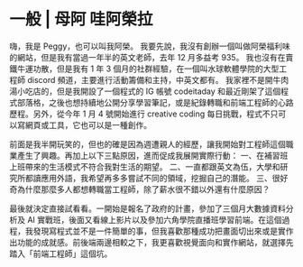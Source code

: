# 一般 | 母阿 哇阿榮拉
嗨，我是 Peggy，也可以叫我阿榮。
我要先說，我沒有創辦一個叫做阿榮福利味的網站，但是我有當過一年半的英文老師，去年 12 月多益考 935。
我也沒有在賣鐵牛運功散，但是我有 1 年 3 個月的社群經驗，在一個叫水球軟體學院的大型工程師 discord 頻道，主要進行活動籌備和主持，中英文都有。
我家裡不是開牛肉湯小吃店的，但是我開設了一個程式的 IG 帳號 codeitaday 和最近剛架了這個程式部落格，之後也想持續地公開分享學習筆記，或是紀錄轉職和前端工程師的心路歷程。另外，從今年 1 月 4 號開始進行 creative coding 每日挑戰，程式不只可以寫網頁或工具，它也可以是一種創作。

前面是我半開玩笑的，但也的確是因為週遭親人的經歷，讓我開始對工程師這個職業產生了興趣。再加上以下三點原因，進而促成我展開實際行動：
一、在補習班上班帶來的生活模式不符合我對生活的期望。
二、一直都跟英文為伍，大學和研究所都讀應用外語，我希望再多多嘗試不同的領域，挖掘自己的潛能。
三、很好奇為什麼那麼多人都想轉職當工程師，除了薪水很不錯以外還有什麼原因？

最後就決定直接試看看。一開始是報名了政府的計畫，參加了三個月大數據資料分析及 AI 實戰班，後面又看線上影片以及參加六角學院直播班學習前端。在這個過程，我發現寫程式並不是一件簡單的事，但我喜歡那種成功把畫面切出來或是實作出功能的成就感。前後端兩邊相較之下，我更喜歡視覺面向和實作網站，就選擇先踏入「前端工程師」這個坑。
